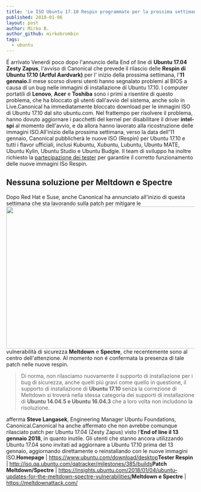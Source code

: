 ```yaml
---
title: 'Le ISO Ubuntu 17.10 Respin programmate per la prossima settimana'
published: 2018-01-06
layout: post
author: Mirko B.
author_github: mirkobrombin
tags:
  - ubuntu
---
```

É arrivato Venerdí poco dopo l'annuncio della End of line di <strong>Ubuntu 17.04 Zesty Zapus</strong>, l'avviso di Canonical che prevede il rilascio delle <strong>Respin di Ubuntu 17.10 (Artful Aardvark)</strong> per l' inizio della prossima settimana, l'<strong>11 gennaio.</strong>Il mese scorso diversi utenti hanno segnalato problemi al BIOS a causa di un bug nelle immagini di installazione di Ubuntu 17.10. I computer portatili di <strong>Lenovo</strong>, <strong>Acer</strong> e <strong>Toshiba</strong> sono i primi a risentire di questo problema, che ha bloccato gli utenti dall'avvio del sistema, anche solo in Live.Canonical ha immediatamente bloccato download per le immagini ISO di Ubuntu 17.10 dal sito ubuntu.com. Nel frattempo per risolvere il problema, hanno dovuto aggiornare i pacchetti del kernel per disabilitare il driver <strong>intel-spi</strong> al momento dell'avvio, e da allora hanno lavorato alla ricostruzione delle immagini ISO.All'inizio della prossima settimana, verso la data dell'11 gennaio, Canonical pubblicherà le nuove ISO (Respin) per Ubuntu 17.10 e tutti i flavor ufficiali, inclusi Kubuntu, Xubuntu, Lubuntu, Ubuntu MATE, Ubuntu Kylin, Ubuntu Studio e Ubuntu Budgie. Il team di sviluppo ha inoltre richiesto la <a href="http://iso.qa.ubuntu.com/qatracker/milestones/385/builds">partecipazione dei tester</a> per garantire il corretto funzionamento delle nuove immagini ISo Respin.<h2>Nessuna soluzione per Meltdown e Spectre</h2>Dopo Red Hat e Suse, anche Canonical ha annunciato all'inizio di questa settimana che sta lavorando sulla patch per mitigare le<img class="aligncenter size-full wp-image-3469 size-full wp-image-281" src="https://linuxhub.it/wordpress/wp-content/uploads/2018/01/meltdown-spectre-kernel-vulnerability-linuxhub.png" alt="" width="728" height="380" />vulnerabilità di sicurezza <strong>Meltdown</strong> e <strong>Spectre</strong>, che recentemente sono al centro dell'attenzione. Al momento non é confermata la presenza di tale patch nelle nuove respin.<div><blockquote>Di norma, non rilasciamo nuovamente il supporto di installazione per i bug di sicurezza, anche quelli piú gravi come quello in questione, il supporto di installazione di <strong>Ubuntu 17.10</strong> senza la correzione di Meltdown si troverà nella stessa categoria dei supporti di installazione di <strong>Ubuntu 14.04.5 e Ubuntu 16.04.3</strong> che a loro volta non includono la risoluzione.</blockquote>afferma <strong>Steve Langasek</strong>, Engineering Manager Ubuntu Foundations, Canonical.Canonical ha anche affermato che non avrebbe comunque rilasciato patch per Ubuntu 17.04 (Zesty Zapus) visto l'<strong>End of line il 13 gennaio 2018</strong>, in quanto inutile. Gli utenti che stanno ancora utilizzando Ubuntu 17.04 sono invitati ad aggiornare a Ubuntu 17.10 prima del 13 gennaio, aggiornando direttamente o reinstallando con le nuove immagini ISO.<strong>Homepage</strong> | <a href="https://www.ubuntu.com/download/desktop">https://www.ubuntu.com/download/desktop</a><strong>Tester Respin</strong> | <a href="http://iso.qa.ubuntu.com/qatracker/milestones/385/builds">http://iso.qa.ubuntu.com/qatracker/milestones/385/builds</a><strong>Patch Meltdown/Spectre</strong> | <a href="https://insights.ubuntu.com/2018/01/04/ubuntu-updates-for-the-meltdown-spectre-vulnerabilities/">https://insights.ubuntu.com/2018/01/04/ubuntu-updates-for-the-meltdown-spectre-vulnerabilities/</a><strong>Meltdown e Spectre</strong> | <a href="https://meltdownattack.com/">https://meltdownattack.com/</a>&nbsp;</div>